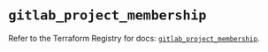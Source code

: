 # `gitlab_project_membership`

Refer to the Terraform Registry for docs: [`gitlab_project_membership`](https://registry.terraform.io/providers/gitlabhq/gitlab/16.11.0/docs/resources/project_membership).
